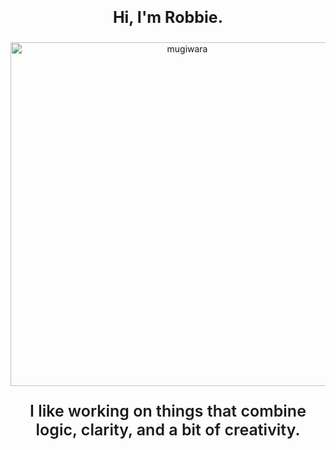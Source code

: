 <p align="center" style="font-size:25px; font-weight:bold;">
  Hi, I'm Robbie.
</p>

<p align="center">
  <img src="https://media0.giphy.com/media/v1.Y2lkPTc5MGI3NjExdmgwZDk1ZmI5aG9vcWpleDNzMXJtMDR0aTFlNnBhenYydXdkdTJraiZlcD12MV9pbnRlcm5hbF9naWZfYnlfaWQmY3Q9Zw/nQDKSeRlIyfmw/giphy.gif" 
       alt="mugiwara" width="550"/>
</p>

<p align="center" style="font-size:25px; font-weight:600;">
  I like working on things that combine logic, clarity, and a bit of creativity.
</p>

<!-- Hi, you just found an easter egg. -->
